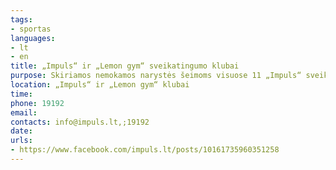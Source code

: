 ```yaml
---
tags:
- sportas
languages:
- lt
- en
title: „Impuls“ ir „Lemon gym“ sveikatingumo klubai
purpose: Skiriamos nemokamos narystės šeimoms visuose 11 „Impuls“ sveikatingumo klubų Lietuvoje ir Estijoje.Visuose 17 Baltijos šalių „Lemon gym“ klubų suteikiame nemokamus sporto abonementus.Vaikų plaukimo akademijos nemokamai priims vaikus į plaukimo treniruotes.Įmonė Lietuvoje ir Estijoje organizuos vaikų dienos stovyklas.Kreiptis: el. paštu, telefonu arba į administraciją bet kuriame „Impuls“ ir „Lemon gym“ sporto klube.
location: „Impuls“ ir „Lemon gym“ klubai
time: 
phone: 19192
email: 
contacts: info@impuls.lt,;19192
date: 
urls:
- https://www.facebook.com/impuls.lt/posts/10161735960351258
---
```

